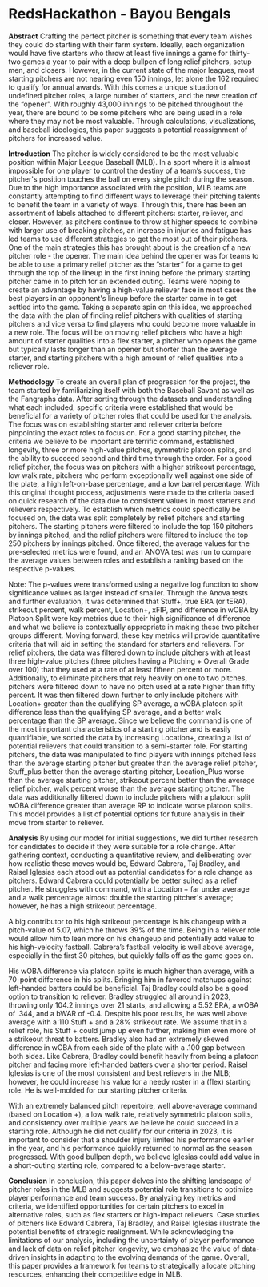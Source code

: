 # RedsHackathon - Bayou Bengals

**Abstract**
Crafting the perfect pitcher is something that every team wishes they could do starting with their farm system. Ideally, each organization would have five starters who throw at least five innings a game for thirty-two games a year to pair with a deep bullpen of long relief pitchers, setup men, and closers. However, in the current state of the major leagues, most starting pitchers are not nearing even 150 innings, let alone the 162 required to qualify for annual awards. With this comes a unique situation of undefined pitcher roles, a large number of starters, and the new creation of the “opener”. With roughly 43,000 innings to be pitched throughout the year, there are bound to be some pitchers who are being used in a role where they may not be most valuable. Through calculations, visualizations, and baseball ideologies, this paper suggests a potential reassignment of pitchers for increased value.


**Introduction**
        	The pitcher is widely considered to be the most valuable position within Major League Baseball (MLB). In a sport where it is almost impossible for one player to control the destiny of a team’s success, the pitcher's position touches the ball on every single pitch during the season. Due to the high importance associated with the position, MLB teams are constantly attempting to find different ways to leverage their pitching talents to benefit the team in a variety of ways. Through this, there has been an assortment of labels attached to different pitchers: starter, reliever, and closer. However, as pitchers continue to throw at higher speeds to combine with larger use of breaking pitches, an increase in injuries and fatigue has led teams to use different strategies to get the most out of their pitchers.
        	One of the main strategies this has brought about is the creation of a new pitcher role - the opener. The main idea behind the opener was for teams to be able to use a primary relief pitcher as the “starter” for a game to get through the top of the lineup in the first inning before the primary starting pitcher came in to pitch for an extended outing. Teams were hoping to create an advantage by having a high-value reliever face in most cases the best players in an opponent's lineup before the starter came in to get settled into the game.
	Taking a separate spin on this idea, we approached the data with the plan of finding relief pitchers with qualities of starting pitchers and vice versa to find players who could become more valuable in a new role. The focus will be on moving relief pitchers who have a high amount of starter qualities into a flex starter, a pitcher who opens the game but typically lasts longer than an opener but shorter than the average starter, and starting pitchers with a high amount of relief qualities into a reliever role.

 
**Methodology**
        	To create an overall plan of progression for the project, the team started by familiarizing itself with both the Baseball Savant as well as the Fangraphs data. After sorting through the datasets and understanding what each included, specific criteria were established that would be beneficial for a variety of pitcher roles that could be used for the analysis. The focus was on establishing starter and reliever criteria before pinpointing the exact roles to focus on.
        	For a good starting pitcher, the criteria we believe to be important are terrific command, established longevity, three or more high-value pitches, symmetric platoon splits, and the ability to succeed second and third time through the order. For a good relief pitcher, the focus was on pitchers with a higher strikeout percentage, low walk rate, pitchers who perform exceptionally well against one side of the plate, a high left-on-base percentage, and a low barrel percentage. With this original thought process, adjustments were made to the criteria based on quick research of the data due to consistent values in most starters and relievers respectively.
        	To establish which metrics could specifically be focused on, the data was split completely by relief pitchers and starting pitchers. The starting pitchers were filtered to include the top 150 pitchers by innings pitched, and the relief pitchers were filtered to include the top 250 pitchers by innings pitched. Once filtered, the average values for the pre-selected metrics were found, and an ANOVA test was run to compare the average values between roles and establish a ranking based on the respective p-values.
 
Note: The p-values were transformed using a negative log function to show significance values as larger instead of smaller. 
Through the Anova tests and further evaluation, it was determined that Stuff+, true ERA (or tERA), strikeout percent, walk percent, Location+, xFIP, and difference in wOBA by Platoon Split were key metrics due to their high significance of difference and what we believe is contextually appropriate in making these two pitcher groups different. Moving forward, these key metrics will provide quantitative criteria that will aid in setting the standard for starters and relievers. 
 	For relief pitchers, the data was filtered down to include pitchers with at least three high-value pitches (three pitches having a Pitching + Overall Grade over 100) that they used at a rate of at least fifteen percent or more. Additionally, to eliminate pitchers that rely heavily on one to two pitches, pitchers were filtered down to have no pitch used at a rate higher than fifty percent. It was then filtered down further to only include pitchers with Location+ greater than the qualifying SP average, a wOBA platoon split difference less than the qualifying SP average, and a better walk percentage than the SP average. Since we believe the command is one of the most important characteristics of a starting pitcher and is easily quantifiable, we sorted the data by increasing Location+, creating a list of potential relievers that could transition to a semi-starter role. 
        	For starting pitchers, the data was manipulated to find players with innings pitched less than the average starting pitcher but greater than the average relief pitcher, Stuff_plus better than the average starting pitcher, Location_Plus worse than the average starting pitcher, strikeout percent better than the average relief pitcher, walk percent worse than the average starting pitcher. The data was additionally filtered down to include pitchers with a platoon split wOBA difference greater than average RP to indicate worse platoon splits. This model provides a list of potential options for future analysis in their move from starter to reliever. 

  
**Analysis**
	By using our model for initial suggestions, we did further research for candidates to decide if they were suitable for a role change. After gathering context, conducting a quantitative review, and deliberating over how realistic these moves would be, Edward Cabrera, Taj Bradley, and Raisel Iglesias each stood out as potential candidates for a role change as pitchers.
Edward Cabrera could potentially be better suited as a relief pitcher. He struggles with command, with a Location + far under average and a walk percentage almost double the starting pitcher's average; however, he has a high strikeout percentage. 

  
A big contributor to his high strikeout percentage is his changeup with a pitch-value of 5.07, which he throws 39% of the time. Being in a reliever role would allow him to lean more on his changeup and potentially add value to his high-velocity fastball. Cabrera’s fastball velocity is well above average, especially in the first 30 pitches, but quickly falls off as the game goes on.
 
His wOBA difference via platoon splits is much higher than average, with a 70-point difference in his splits. Bringing him in favored matchups against left-handed batters could be beneficial. 
Taj Bradley could also be a good option to transition to reliever. Bradley struggled all around in 2023, throwing only 104.2 innings over 21 starts, and allowing a 5.52 ERA, a wOBA of .344, and a bWAR of -0.4. Despite his poor results, he was well above average with a 110 Stuff + and a 28% strikeout rate. We assume that in a relief role, his Stuff + could jump up even further, making him even more of a strikeout threat to batters. Bradley also had an extremely skewed difference in wOBA from each side of the plate with a .100 gap between both sides. Like Cabrera, Bradley could benefit heavily from being a platoon pitcher and facing more left-handed batters over a shorter period. 
Raisel Iglesias is one of the most consistent and best relievers in the MLB; however, he could increase his value for a needy roster in a (flex) starting role. He is well-molded for our starting pitcher criteria. 
 
With an extremely balanced pitch repertoire, well above-average command (based on Location +), a low walk rate, relatively symmetric platoon splits, and consistency over multiple years we believe he could succeed in a starting role. Although he did not qualify for our criteria in 2023, it is important to consider that a shoulder injury limited his performance earlier in the year, and his performance quickly returned to normal as the season progressed. With good bullpen depth, we believe Iglesias could add value in a short-outing starting role, compared to a below-average starter. 


**Conclusion**
	In conclusion, this paper delves into the shifting landscape of pitcher roles in the MLB and suggests potential role transitions to optimize player performance and team success. By analyzing key metrics and criteria, we identified opportunities for certain pitchers to excel in alternative roles, such as flex starters or high-impact relievers. Case studies of pitchers like Edward Cabrera, Taj Bradley, and Raisel Iglesias illustrate the potential benefits of strategic realignment. While acknowledging the limitations of our analysis, including the uncertainty of player performance and lack of data on relief pitcher longevity, we emphasize the value of data-driven insights in adapting to the evolving demands of the game. Overall, this paper provides a framework for teams to strategically allocate pitching resources, enhancing their competitive edge in MLB.

